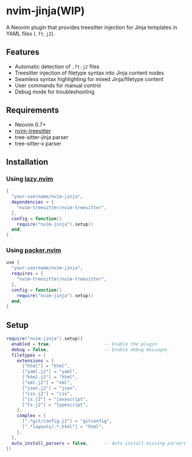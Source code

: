 # nvim-jinja(WIP)

A Neovim plugin that provides treesitter injection for Jinja templates in YAML files (`.ft.j2`).

## Features

- Automatic detection of `.ft.j2` files
- Treesitter injection of filetype syntax into Jinja content nodes
- Seamless syntax highlighting for mixed Jinja/filetype content
- User commands for manual control
- Debug mode for troubleshooting

## Requirements

- Neovim 0.7+
- [nvim-treesitter](https://github.com/nvim-treesitter/nvim-treesitter)
- tree-sitter-jinja parser
- tree-sitter-x parser

## Installation

### Using [lazy.nvim](https://github.com/folke/lazy.nvim)

```lua
{
  "your-username/nvim-jinja",
  dependencies = {
    "nvim-treesitter/nvim-treesitter",
  },
  config = function()
    require("nvim-jinja").setup()
  end,
}
```

### Using [packer.nvim](https://github.com/wbthomason/packer.nvim)

```lua
use {
  "your-username/nvim-jinja",
  requires = {
    "nvim-treesitter/nvim-treesitter",
  },
  config = function()
    require("nvim-jinja").setup()
  end,
}
```

## Setup

```lua
require("nvim-jinja").setup({
  enabled = true,                    -- Enable the plugin
  debug = false,                     -- Enable debug messages
  filetypes = {
    extensions = {
      ["html"] = "html",
      ["yaml.j2"] = "yaml",
      ["html.j2"] = "html",
      ["xml.j2"] = "xml",
      ["json.j2"] = "json",
      ["css.j2"] = "css",
      ["js.j2"] = "javascript",
      ["ts.j2"] = "typescript",
    },
    complex = {
      [".*git/config.j2"] = "gitconfig",
      [".*layouts/.*.html"] = "html",
    },
  },
  auto_install_parsers = false,      -- Auto install missing parsers
})
```
